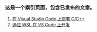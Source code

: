 ### 这是一个索引页面，包含已发布的文章。

1. [在 Visual Studio Code 上部署 C/C++](cpp-on-vscode.md)
2. [通过 WSL 在 VS Code 上开发](vscode-over-wsl.md)